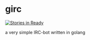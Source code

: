 girc
====
[![Stories in Ready](https://badge.waffle.io/stephanheinze/girc.png?label=ready&title=Ready)](https://waffle.io/stephanheinze/girc)

a very simple IRC-bot written in golang

